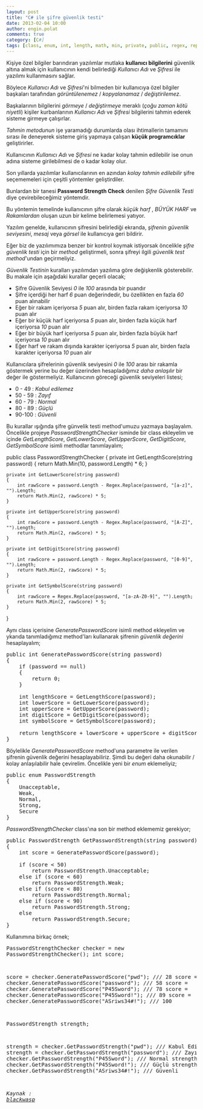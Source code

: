 ```yaml
---
layout: post
title: "C# ile şifre güvenlik testi"
date: 2013-02-04 10:00
author: engin.polat
comments: true
category: [C#]
tags: [class, enum, int, length, math, min, private, public, regex, replace, string]
---
```

Kişiye özel bilgiler barındıran yazılımlar mutlaka **kullanıcı bilgilerini** güvenlik altına almak için kullanıcının kendi belirlediği *Kullanıcı Adı* ve *Şifresi* ile yazılımı kullanmasını sağlar.

Böylece *Kullanıcı Adı* ve *Şifresi*'ni bilmeden bir kullanıcıya özel bilgiler başkaları tarafından *görüntülenemez* / *kopyalanamaz* / *değiştirilemez*.

Başkalarının bilgilerini *görmeye* / *değiştirmeye* meraklı (*çoğu zaman kötü niyetli*) kişiler kurbanlarının *Kullanıcı Adı* ve *Şifresi* bilgilerini tahmin ederek sisteme girmeye çalışırlar.

*Tahmin metodunun* işe yaramadığı durumlarda olası ihtimallerin tamamını sırası ile deneyerek sisteme giriş yapmaya çalışan **küçük programcıklar** geliştirirler.

Kullanıcının *Kullanıcı Adı* ve *Şifresi* ne kadar kolay tahmin edilebilir ise onun adına sisteme girilebilmesi de o kadar kolay olur.

Son yıllarda yazılımlar kullanıcılarının en azından *kolay tahmin edilebilir* şifre seçememeleri için çeşitli yöntemler geliştirdiler.

Bunlardan bir tanesi **Password Strength Check** denilen *Şifre Güvenlik Testi* diye çevirebileceğimiz yöntemdir.

Bu yöntemin temelinde kullanıcının şifre olarak *küçük harf* , *BÜYÜK HARF* ve *Rakamlardan* oluşan uzun bir kelime belirlemesi yatıyor.

Yazılım genelde, kullanıcının şifresini belirlediği ekranda, *şifrenin güvenlik seviyesini*, *mesaj* veya *görsel* ile kullanıcıya geri bildirir.

Eğer biz de yazılımımıza benzer bir kontrol koymak istiyorsak öncelikle *şifre güvenlik testi* için bir *method* geliştirmeli, sonra şifreyi ilgili *güvenlik test method*'undan geçirmeliyiz.

*Güvenlik Testinin* kuralları yazılımdan yazılıma göre değişkenlik gösterebilir. Bu makale için aşağıdaki kurallar geçerli olacak;



*   Şifre Güvenlik Seviyesi *0* ile *100* arasında bir puandır
*   Şifre içerdiği her harf *6* puan değerindedir, bu özellikten en fazla *60* puan alınabilir
*   Eğer bir rakam içeriyorsa *5* puan alır, birden fazla rakam içeriyorsa *10* puan alır
*   Eğer bir küçük harf içeriyorsa *5* puan alır, birden fazla küçük harf içeriyorsa *10* puan alır
*   Eğer bir büyük harf içeriyorsa *5* puan alır, birden fazla büyük harf içeriyorsa *10* puan alır
*   Eğer harf ve rakam dışında karakter içeriyorsa *5* puan alır, birden fazla karakter içeriyorsa *10* puan alır

Kullanıcılara şifrelerinin güvenlik seviyesini *0* ile *100* arası bir rakamla göstermek yerine bu değer üzerinden hesapladığımız *daha anlaşılır* bir değer ile göstermeliyiz. Kullanıcının göreceği güvenlik seviyeleri listesi;



*   0 - 49 : *Kabul edilemez*
*   50 - 59 : *Zayıf*
*   60 - 79 : *Normal*
*   80 - 89 : *Güçlü*
*   90-100 : *Güvenli*

Bu kurallar ışığında şifre günvelik testi method'umuzu yazmaya başlayalım. Öncelikle projeye *PasswordStrengthChecker* isminde bir class ekleyelim ve içinde *GetLengthScore*, *GetLowerScore*, *GetUpperScore*, *GetDigitScore*, *GetSymbolScore* isimli methodlar tanımlayalım;



public class PasswordStrengthChecker
{
    private int GetLengthScore(string password)
    {
        return Math.Min(10, password.Length) * 6;
    }

    private int GetLowerScore(string password)
    {
        int rawScore = password.Length - Regex.Replace(password, "[a-z]", "").Length;
        return Math.Min(2, rawScore) * 5;
    }

    private int GetUpperScore(string password)
    {
        int rawScore = password.Length - Regex.Replace(password, "[A-Z]", "").Length;
        return Math.Min(2, rawScore) * 5;
    }

    private int GetDigitScore(string password)
    {
        int rawScore = password.Length - Regex.Replace(password, "[0-9]", "").Length;
        return Math.Min(2, rawScore) * 5;
    }

    private int GetSymbolScore(string password)
    {
        int rawScore = Regex.Replace(password, "[a-zA-Z0-9]", "").Length;
        return Math.Min(2, rawScore) * 5;
    }
}</pre>

Aynı class içerisine *GeneratePasswordScore* isimli method ekleyelim ve ykarıda tanımladığımız method'ları kullanarak şifrenin *güvenlik değerini* hesaplayalım;

<pre class="brush:csharp">public int GeneratePasswordScore(string password)
{
    if (password == null)
    {
        return 0;
    }

    int lengthScore = GetLengthScore(password);
    int lowerScore = GetLowerScore(password);
    int upperScore = GetUpperScore(password);
    int digitScore = GetDigitScore(password);
    int symbolScore = GetSymbolScore(password);

    return lengthScore + lowerScore + upperScore + digitScore + symbolScore;
}</pre>

Böylelikle *GeneratePasswordScore* method'una parametre ile verilen şifrenin güvenlik değerini hesaplayabiliriz. Şimdi bu değeri daha okunabilir / kolay anlaşılabilir hale çevirelim. Öncelikle yeni bir *enum* eklemeliyiz;

<pre class="brush:csharp">public enum PasswordStrength
{
    Unacceptable,
    Weak,
    Normal,
    Strong,
    Secure
}</pre>

*PasswordStrengthChecker* class'ına son bir method eklememiz gerekiyor;

<pre class="brush:csharp">public PasswordStrength GetPasswordStrength(string password)
{
    int score = GeneratePasswordScore(password);

    if (score < 50)
        return PasswordStrength.Unacceptable;
    else if (score < 60)
        return PasswordStrength.Weak;
    else if (score < 80)
        return PasswordStrength.Normal;
    else if (score < 90)
        return PasswordStrength.Strong;
    else
        return PasswordStrength.Secure;
}</pre>

Kullanımına birkaç örnek;

</pre><pre class="brush:csharp">PasswordStrengthChecker checker = new PasswordStrengthChecker();
int score;
 
score = checker.GeneratePasswordScore("pwd");           /// 28
score = checker.GeneratePasswordScore("password");      /// 58
score = checker.GeneratePasswordScore("P45Sword");      /// 78
score = checker.GeneratePasswordScore("P45Sword!");     /// 89
score = checker.GeneratePasswordScore("ASriws34#!");    /// 100

PasswordStrength strength;
 
strength = checker.GetPasswordStrength("pwd");          /// Kabul Edilemez
strength = checker.GetPasswordStrength("password");     /// Zayıf
strength = checker.GetPasswordStrength("P45Sword");     /// Normal
strength = checker.GetPasswordStrength("P45Sword!");    /// Güçlü
strength = checker.GetPasswordStrength("ASriws34#!");   /// Güvenli


*Kaynak : <a href="http://www.blackwasp.co.uk/PasswordStrength.aspx" title="blackwasp" target="_blank" rel="noopener">blackwasp</a>*

